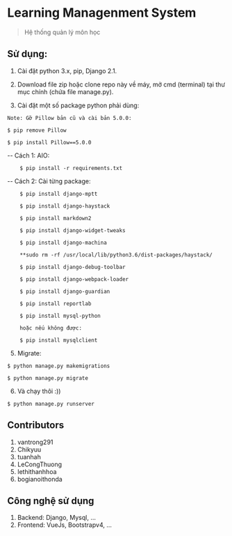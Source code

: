 # Learning Managenment System

> Hệ thống quản lý môn học 


## Sử dụng:

  1. Cài đặt python 3.x, pip, Django 2.1.
    
  2. Download file zip hoặc clone repo này về máy, mở cmd (terminal) tại thư mục chính (chứa file manage.py).
    
  3. Cài đặt một số package python phải dùng:

    Note: Gỡ Pillow bản cũ và cài bản 5.0.0:
	
    $ pip remove Pillow

	$ pip install Pillow==5.0.0
	
  -- Cách 1: AIO:
        
        $ pip install -r requirements.txt
    
  -- Cách 2: Cài từng package:
        
        $ pip install django-mptt
        
        $ pip install django-haystack
        
        $ pip install markdown2
        
        $ pip install django-widget-tweaks
        
        $ pip install django-machina
        
        **sudo rm -rf /usr/local/lib/python3.6/dist-packages/haystack/
    
        $ pip install django-debug-toolbar

        $ pip install django-webpack-loader
        
        $ pip install django-guardian
        
        $ pip install reportlab

        $ pip install mysql-python
        
        hoặc nếu không được: 
        
        $ pip install mysqlclient
        

   
  5. Migrate:
        
    $ python manage.py makemigrations
        
    $ python manage.py migrate
        
        
  6. Và chạy thôi :)) 
        
    $ python manage.py runserver
        
## Contributors

   1. vantrong291
   2. Chikyuu
   3. tuanhah
   4. LeCongThuong
   5. lethithanhhoa
   6. bogianoithonda
   
## Công nghệ sử dụng

   1. Backend: Django, Mysql, ...
   2. Frontend: VueJs, Bootstrapv4, ...    

[Django]: <https://docs.djangoproject.com/en/2.1/>
